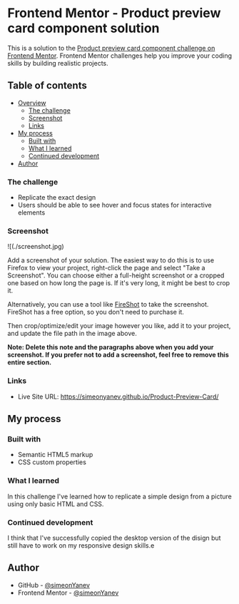 # Frontend Mentor - Product preview card component solution

This is a solution to the [Product preview card component challenge on Frontend Mentor](https://www.frontendmentor.io/challenges/product-preview-card-component-GO7UmttRfa). Frontend Mentor challenges help you improve your coding skills by building realistic projects. 

## Table of contents

- [Overview](#overview)
  - [The challenge](#the-challenge)
  - [Screenshot](#screenshot)
  - [Links](#links)
- [My process](#my-process)
  - [Built with](#built-with)
  - [What I learned](#what-i-learned)
  - [Continued development](#continued-development)
- [Author](#author)

### The challenge

- Replicate the exact design
- Users should be able to see hover and focus states for interactive elements

### Screenshot

![(./screenshot.jpg)

Add a screenshot of your solution. The easiest way to do this is to use Firefox to view your project, right-click the page and select "Take a Screenshot". You can choose either a full-height screenshot or a cropped one based on how long the page is. If it's very long, it might be best to crop it.

Alternatively, you can use a tool like [FireShot](https://getfireshot.com/) to take the screenshot. FireShot has a free option, so you don't need to purchase it. 

Then crop/optimize/edit your image however you like, add it to your project, and update the file path in the image above.

**Note: Delete this note and the paragraphs above when you add your screenshot. If you prefer not to add a screenshot, feel free to remove this entire section.**

### Links

- Live Site URL: https://simeonyanev.github.io/Product-Preview-Card/

## My process

### Built with

- Semantic HTML5 markup
- CSS custom properties

### What I learned

In this challenge I've learned how to replicate a simple design from a picture using only basic HTML and CSS.

### Continued development

I think that I've successfully copied the desktop version of the disign but still have to work on my responsive design skills.е


## Author

- GitHub - [@simeonYanev](https://github.com/simeonYanev)
- Frontend Mentor - [@simeonYanev](https://www.frontendmentor.io/profile/simeonYanev)
